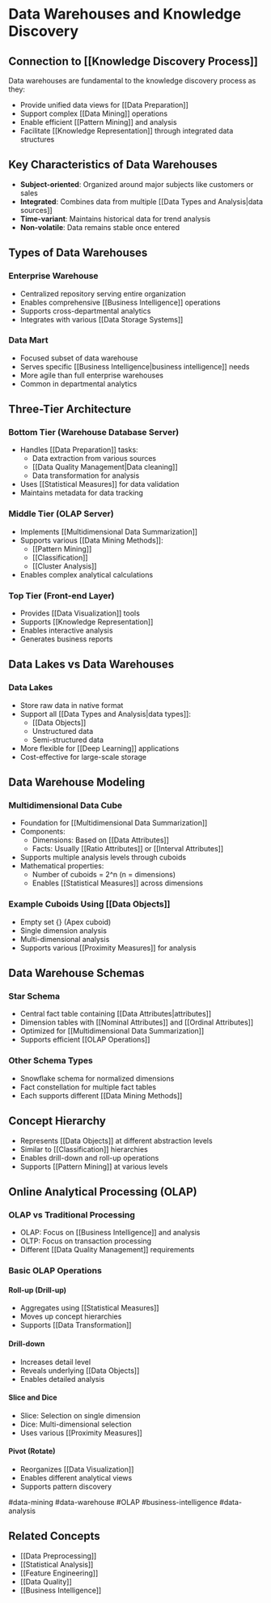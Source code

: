 # Data Warehouses and Knowledge Discovery

## Connection to [[Knowledge Discovery Process]] 
Data warehouses are fundamental to the knowledge discovery process as they:
- Provide unified data views for [[Data Preparation]]
- Support complex [[Data Mining]] operations
- Enable efficient [[Pattern Mining]] and analysis
- Facilitate [[Knowledge Representation]] through integrated data structures

## Key Characteristics of Data Warehouses
- **Subject-oriented**: Organized around major subjects like customers or sales
- **Integrated**: Combines data from multiple [[Data Types and Analysis|data sources]]
- **Time-variant**: Maintains historical data for trend analysis
- **Non-volatile**: Data remains stable once entered

## Types of Data Warehouses

### Enterprise Warehouse
- Centralized repository serving entire organization
- Enables comprehensive [[Business Intelligence]] operations
- Supports cross-departmental analytics
- Integrates with various [[Data Storage Systems]]

### Data Mart
- Focused subset of data warehouse
- Serves specific [[Business Intelligence|business intelligence]] needs
- More agile than full enterprise warehouses
- Common in departmental analytics

## Three-Tier Architecture

### Bottom Tier (Warehouse Database Server)
- Handles [[Data Preparation]] tasks:
  - Data extraction from various sources
  - [[Data Quality Management|Data cleaning]]
  - Data transformation for analysis
- Uses [[Statistical Measures]] for data validation
- Maintains metadata for data tracking

### Middle Tier (OLAP Server)
- Implements [[Multidimensional Data Summarization]]
- Supports various [[Data Mining Methods]]:
  - [[Pattern Mining]]
  - [[Classification]]
  - [[Cluster Analysis]]
- Enables complex analytical calculations

### Top Tier (Front-end Layer)
- Provides [[Data Visualization]] tools
- Supports [[Knowledge Representation]]
- Enables interactive analysis
- Generates business reports

## Data Lakes vs Data Warehouses
### Data Lakes
- Store raw data in native format
- Support all [[Data Types and Analysis|data types]]:
  - [[Data Objects]]
  - Unstructured data
  - Semi-structured data
- More flexible for [[Deep Learning]] applications
- Cost-effective for large-scale storage

## Data Warehouse Modeling

### Multidimensional Data Cube
- Foundation for [[Multidimensional Data Summarization]]
- Components:
  - Dimensions: Based on [[Data Attributes]]
  - Facts: Usually [[Ratio Attributes]] or [[Interval Attributes]]
- Supports multiple analysis levels through cuboids
- Mathematical properties:
  - Number of cuboids = 2^n (n = dimensions)
  - Enables [[Statistical Measures]] across dimensions

### Example Cuboids Using [[Data Objects]]
- Empty set {} (Apex cuboid)
- Single dimension analysis
- Multi-dimensional analysis
- Supports various [[Proximity Measures]] for analysis

## Data Warehouse Schemas

### Star Schema
- Central fact table containing [[Data Attributes|attributes]]
- Dimension tables with [[Nominal Attributes]] and [[Ordinal Attributes]]
- Optimized for [[Multidimensional Data Summarization]]
- Supports efficient [[OLAP Operations]]

### Other Schema Types
- Snowflake schema for normalized dimensions
- Fact constellation for multiple fact tables
- Each supports different [[Data Mining Methods]]

## Concept Hierarchy
- Represents [[Data Objects]] at different abstraction levels
- Similar to [[Classification]] hierarchies
- Enables drill-down and roll-up operations
- Supports [[Pattern Mining]] at various levels

## Online Analytical Processing (OLAP)

### OLAP vs Traditional Processing
- OLAP: Focus on [[Business Intelligence]] and analysis
- OLTP: Focus on transaction processing
- Different [[Data Quality Management]] requirements

### Basic OLAP Operations

#### Roll-up (Drill-up)
- Aggregates using [[Statistical Measures]]
- Moves up concept hierarchies
- Supports [[Data Transformation]]

#### Drill-down
- Increases detail level
- Reveals underlying [[Data Objects]]
- Enables detailed analysis

#### Slice and Dice
- Slice: Selection on single dimension
- Dice: Multi-dimensional selection
- Uses various [[Proximity Measures]]

#### Pivot (Rotate)
- Reorganizes [[Data Visualization]]
- Enables different analytical views
- Supports pattern discovery

#data-mining #data-warehouse #OLAP #business-intelligence #data-analysis

## Related Concepts
- [[Data Preprocessing]]
- [[Statistical Analysis]]
- [[Feature Engineering]]
- [[Data Quality]]
- [[Business Intelligence]]